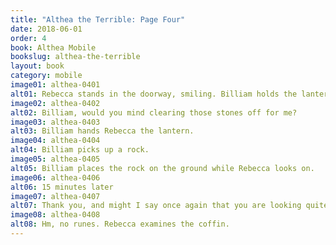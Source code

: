 ```yaml
---
title: "Althea the Terrible: Page Four"
date: 2018-06-01
order: 4
book: Althea Mobile
bookslug: althea-the-terrible
layout: book
category: mobile
image01: althea-0401
alt01: Rebecca stands in the doorway, smiling. Billiam holds the lantern and awaits his next instruction.
image02: althea-0402
alt02: Billiam, would you mind clearing those stones off for me?
image03: althea-0403
alt03: Billiam hands Rebecca the lantern.
image04: althea-0404
alt04: Billiam picks up a rock.
image05: althea-0405
alt05: Billiam places the rock on the ground while Rebecca looks on.
image06: althea-0406
alt06: 15 minutes later
image07: althea-0407
alt07: Thank you, and might I say once again that you are looking quite dapper in your adventure outfit.
image08: althea-0408
alt08: Hm, no runes. Rebecca examines the coffin.
---
```

